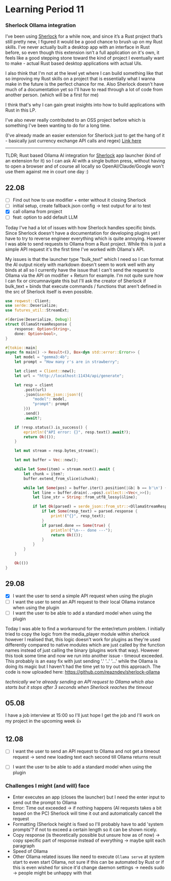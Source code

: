 # Learning Period 11
### Sherlock Ollama integration

I’ve been using [Sherlock](https://github.com/Skxxtz/sherlock) for a while now, and since it’s a Rust project that’s still pretty new, I figured it would be a good chance to brush up on my Rust skills. 
I’ve never actually built a desktop app with an interface in Rust before, so even though this extension isn’t a full application on it's own, it feels like a good stepping stone toward the kind of project I eventually want to make - actual Rust based desktop applications with actual UIs.

I also think that I'm not at the level yet where I can build something like that so improving my Rust skills on a project that is essentially what I wanna make in the future is the perfect chance for me. 
Also Sherlock doesn't have much of a documentation yet so I'll have to read through a lot of code from another person. (which will be a first for me) 

I think that's why I can gain great insights into how to build applications with Rust in this LP.

I've also never really contributed to an OSS project before which is something I've been wanting to do for a long time. 

(I've already made an easier extension for Sherlock just to get the hang of it - basically just currency exchange API calls and regex)
[Link here](https://github.com/reazndev/SherlockCurrencyConverter)

---

TLDR; Rust based Ollama AI integration for [Sherlock](https://github.com/Skxxtz/sherlock) app launcher (kind of an extension for it) so I can ask AI with a single button press, without having to open a browser and of course all locally so OpenAI/Claude/Google won't use them against me in court one day :)

## 22.08

- [ ] Find out how to use modifier + enter without it closing Sherlock
- [ ] initial setup, create fallback.json config -> test output for ai to test
- [X] call ollama from project
- [ ] feat: option to add default LLM

Today I've had a lot of issues with how Sherlock handles specific binds. Since Sherlock doesn't have a documentation for developing plugins yet I have to try to reverse engineer everything which is quite annoying. However I was able to send requests to Ollama from a Rust project. While this is just a simple API request it's the first time I've worked with Ollama's API.

My issues is that the launcher type "bulk_text" which I need so I can format the AI output nicely with markdown doesn't seem to work well with any binds at all so I currently have the issue that I can't send the request to Ollama via the API on modifier + Return for example. I'm not quite sure how I can fix or circumnavigate this but I'll ask the creator of Sherlock if bulk_text + binds that execute commands / functions that aren't defined in the src of Sherlock itself is even possible. 

```Rust
use reqwest::Client;
use serde::Deserialize;
use futures_util::StreamExt;

#[derive(Deserialize, Debug)]
struct OllamaStreamResponse {
    response: Option<String>,
    done: Option<bool>,
}

#[tokio::main]
async fn main() -> Result<(), Box<dyn std::error::Error>> {
    let model = "gemma3:4b";
    let prompt = "How many r's are in strawberry";

    let client = Client::new();
    let url = "http://localhost:11434/api/generate";

    let resp = client
        .post(url)
        .json(&serde_json::json!({
            "model": model,
            "prompt": prompt
        }))
        .send()
        .await?;

    if !resp.status().is_success() {
        eprintln!("API error: {}", resp.text().await?);
        return Ok(());
    }

    let mut stream = resp.bytes_stream();

    let mut buffer = Vec::new();

    while let Some(item) = stream.next().await {
        let chunk = item?;
        buffer.extend_from_slice(&chunk);

        while let Some(pos) = buffer.iter().position(|&b| b == b'\n') {
            let line = buffer.drain(..=pos).collect::<Vec<_>>();
            let line_str = String::from_utf8_lossy(&line);

            if let Ok(parsed) = serde_json::from_str::<OllamaStreamResponse>(&line_str) {
                if let Some(resp_text) = parsed.response {
                    print!("{}", resp_text);
                }
                if parsed.done == Some(true) {
                    println!("\n--- done ---");
                    return Ok(());
                }
            }
        }
    }

    Ok(())
}

```

## 29.08

- [X] I want the user to send a simple API request when using the plugin
- [ ] I want the user to send an API request to their local Ollama instance when using the plugin
- [ ] I want the user to be able to add a standard model when using the plugin

Today I was able to find a workaround for the enter/return problem. I initially tried to copy the logic from the media_player module within sherlock however I realised that, this logic doesn't work for plugins as they're used differently compared to native modules which are just called by the function names instead of just calling the binary (plugins work that way). However this took some time and now we run into another issue - timeout exceeded. This probably is an easy fix with just sending '.' '..' '...' while the Ollama is doing its magic but I haven't had the time yet to try out this approach. The code is now uploaded here: https://github.com/reazndev/sherlock-ollama

*technically we're already sending an API request to Ollama which also starts but it stops after 3 seconds when Sherlock reaches the timeout* 

## 05.08
I have a job interview at 15:00 so I'll just hope I get the job and I'll work on my project in the upcoming week :+1:

## 12.08
- [ ] I want the user to send an API request to Ollama and not get a timeout request -> send new loading text each second till Ollama returns result
- [ ] I want the user to be able to add a standard model when using the plugin


### Challenges I might (and will) face
- Enter executes an app (closes the launcher) but I need the enter input to send out the prompt to Ollama
- Error: Time out exceeded -> if nothing happens (AI requests takes a bit based on the PC) Sherlock will time it out and automatically cancell the request
- Formatting (Sherlock height is fixed so I'll probably have to add 'system prompts'? if not to exceed a certain length so it can be shown nicely.
- Copy response (is theoretically possible but unsure how as of now) -> copy specific part of response instead of everything -> maybe split each paragraph
- Speed of Ollama
- Other Ollama related issues like need to execute `Ollama serve` at system start to even start Ollama, not sure if this can be automated by Rust or if this is even wished for since it'd change daemon settings -> needs sudo -> people might be unhappy with that
